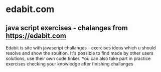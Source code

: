 # edabit.com
## java script exercises - chalanges from https://edabit.com
Edabit is site with javascript challanges - exercises ideas which u should resolve and show the soultion. It's possible to find made by other users solutions, use their own code tinker. You can also take part in practice exercises checking your knowledge after finishing challanges
